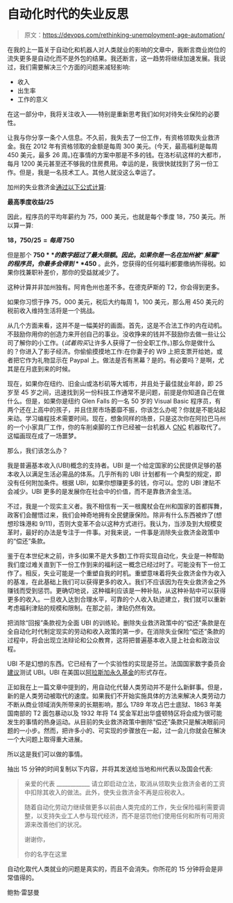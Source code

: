 # 自动化时代的失业反思

> 原文：<https://devops.com/rethinking-unemployment-age-automation/>

在我的上一篇关于自动化和机器人对人类就业的影响的文章中，我断言商业岗位的流失更多是自动化而不是外包的结果。我还断言，这一趋势将继续加速发展。我说过，我们需要解决三个方面的问题来减轻影响:

*   收入
*   出生率
*   工作的意义

在这一部分中，我将关注收入——特别是重新思考我们如何对待失业保险的必要性。

让我与你分享一条个人信息。不久前，我失去了一份工作，有资格领取失业救济金。我在 2012 年有资格领取的金额是每周 300 美元。(今天，最高福利是每周 450 美元，最多 26 周。)在事情的方案中那是不多的钱。在洛杉矶这样的大都市，每月 1200 美元甚至还不够我的住房费用。幸运的是，我很快就找到了另一份工作。但是，我是一名技术工人。其他人就没这么幸运了。

加州的失业救济金[通过以下公式计算](https://www.wikihow.com/Calculate-California-Unemployment):

**最高季度收益/25**

因此，程序员的平均年薪约为 75，000 美元，也就是每个季度 18，750 美元。所以算一算:

**$18，750/25 =每周$ 750**

但是那个 **$750** 的数字超过了最大限额。因此，如果你是一名在加州被“解雇”的程序员，你最多会得到 **$450** 。此外，您获得的任何福利都要缴纳所得税。如果你找兼职补差价，那你的受益就减少了。

这种计算并非加州独有。阿肯色州也差不多。在德克萨斯的 T2，你会得到更多。

如果你习惯于挣 75，000 美元，税后大约每周 1，100 美元，那么用 450 美元的税前收入维持生活将是一个挑战。

从几个方面来看，这并不是一幅美好的画面。首先，这是不合法工作的内在动机。不鼓励你用你的创造力来开创自己的事业。没收挣来的钱并不鼓励你去做一些让公司了解你的小工作。(*试着购买*让许多人获得了一份全职工作。)那么你是做什么的？你进入了影子经济。你偷偷摸摸地工作:在你妻子的 W9 上把支票开给她，或者把它作为礼物显示在 Paypal 上。做法是否有黑幕？是的。有必要吗？是啊，尤其是在月底到来的时候。

现在，如果你在纽约、旧金山或洛杉矶等大城市，并且处于最佳就业年龄，即 25 岁至 45 岁之间，迅速找到另一份科技工作通常不是问题，前提是你知道自己在做什么。但是，如果你是纽约 Glen Falls 的一名 50 岁的 Visual Basic 程序员，有两个还在上高中的孩子，并且住房市场萎靡不振，你该怎么办呢？你就是不能站起来动。学习编程技术需要时间。现在，想象同样的场景，只是这次你在阿拉巴马州的一个小家具厂工作，你的车削桌脚的工作已经被一台机器人 [CNC](http://fujimachine.com/machines.asp?gclid=Cj0KEQiAnIPDBRC7t5zJs4uQu5UBEiQA7u5New7HBe16CKvU5DcNlodBfl8lKQ_Ut9wGFiY31W6gTVkaAqWp8P8HAQ) 机器取代了。这幅画现在成了一场噩梦。

那么，我们该怎么办？

我是普遍基本收入(UBI)概念的支持者。UBI 是一个给定国家的公民提供足够的基本收入以满足生活必需品的体系。几乎所有的 UBI 计划都有一个典型的规定，即没有任何附加条件。根据 UBI，如果你想赚更多的钱，你可以。您的 UBI 津贴不会减少。UBI 更多的是发展你在社会中的价值，而不是靠救济金生活。

不过，我是一个现实主义者。我不相信有一天一根魔杖会在州和国家的首都挥舞，政客们会醒悟过来，我们会神奇地拥有全民健康保险。除非有什么东西被炸了(想想珍珠港和 9/11)，否则大变革不会以这种方式进行。我认为，当涉及到大规模变革时，最好的办法是专注于一件事。对我来说，一件事是消除失业救济金政策中的“偿还”条款。

鉴于在本世纪末之前，许多(如果不是大多数)工作将实现自动化，失业是一种帮助我们度过难关直到下一份工作到来的福利这一概念已经过时了。可能没有下一份工作了。相反，失业可能是一个重塑自我的时机。重塑意味着将失业救济金作为收入的基准，在此基础上我们可以获得更多的收入。我们不应该因为在失业救济金之外赚钱而受到惩罚。更确切地说，这种福利应该是一种补贴，从这种补贴中可以获得更多的收入。一旦收入达到合理水平，可靠的个人收入轨迹建立，我们就可以重新考虑福利津贴的规模和限制。在那之前，津贴仍然有效。

把消除“回报”条款视为全面 UBI 的训练轮。删除失业救济政策中的“偿还”条款是在全自动化时代制定现实的劳动和收入政策的第一步。在消除失业保险“偿还”条款的过程中，将会出现立法辩论和公众教育，这将把普遍基本收入提上社会和政治议程。

UBI 不是幻想的东西。它已经有了一个实验性的实现是芬兰。法国国家数字委员会[建议](http://basicincome.org/news/2016/01/france-digital-council-report-basic-income/)测试 UBI。UBI 在美国以[阿拉斯加永久基金](https://pfd.alaska.gov/)的形式存在。

正如我在上一篇文章中提到的，用自动化代替人类劳动并不是什么新鲜事。但是，新的是人类劳动被取代的速度。如果我们不开始实施具体的方法来解决人类劳动力不断从商业领域消失所带来的长期影响，那么 1789 年攻占巴士底狱、1863 年美国南部的 T2 面包暴动以及 1932 年将 T4 奖金军赶出华盛顿特区将会成为很可能发生的事情的热身运动。从目前的失业救济政策中删除“偿还”条款只是解决眼前问题的一小步。然而，把许多小的、可实现的步骤放在一起，过一会儿你就会在解决一个大问题上取得重大进展。

所以这是我们可以做的事情。

抽出 15 分钟的时间复制以下内容，并将其发送给当地和州代表以及国会代表:

> 亲爱的代表 ____________
> 请立即启动立法，取消从领取失业救济金者的工资中扣除其收入的做法。此外，使失业救济金不再是应税收入。
> 
> 随着自动化劳动力继续做更多以前由人类完成的工作，失业保险福利需要调整，以支持失业工人参与现代经济，而不是惩罚他们使用任何和所有可用资源来改善他们的状况。
> 
> 谢谢你，
> 
> 你的名字在这里

自动化取代人类就业的问题是真实的，而且不会消失。你所花的 15 分钟将会是非常值得的。

鲍勃·雷瑟曼